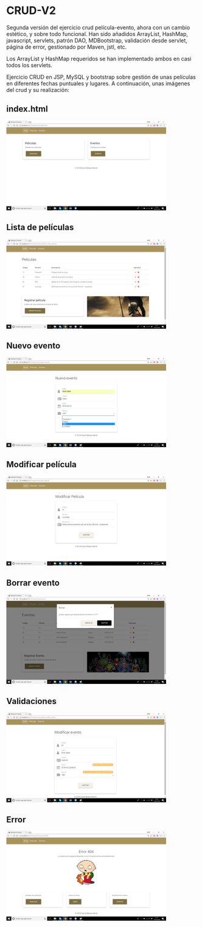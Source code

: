 # CRUD-V2
Segunda versión del ejercicio crud película-evento, ahora con un cambio estético, y sobre todo funcional.
Han sido añadidos ArrayList, HashMap, javascript, servlets, patrón DAO, MDBootstrap,
validación desde servlet, página de error, gestionado por Maven, jstl, etc.

Los ArrayList y HashMap requeridos se han implementado ambos en casi todos los servlets.

Ejercicio CRUD en JSP, MySQL y bootstrap sobre gestión de unas películas en diferentes fechas puntuales y lugares.
A continuación, unas imágenes del crud y su realización:

## index.html
<img src="index.png" width="420">

## Lista de películas
<img src="peliculas.png" width="420">

## Nuevo evento
<img src="nuevoEvento.png" width="420">

## Modificar película
<img src="modificaPelicula.png" width="420">

## Borrar evento
<img src="borra_evento.png" width="420">

## Validaciones
<img src="Valida.png" width="420">

## Error
<img src="error-404.png" width="420">
